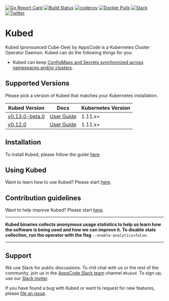 [![Go Report Card](https://goreportcard.com/badge/github.com/appscode/kubed)](https://goreportcard.com/report/github.com/appscode/kubed)
[![Build Status](https://github.com/appscode/kubed/workflows/CI/badge.svg)](https://github.com/appscode/kubed/actions?workflow=CI)
[![codecov](https://codecov.io/gh/appscode/kubed/branch/master/graph/badge.svg)](https://codecov.io/gh/appscode/kubed)
[![Docker Pulls](https://img.shields.io/docker/pulls/appscode/kubed.svg)](https://hub.docker.com/r/appscode/kubed/)
[![Slack](https://slack.appscode.com/badge.svg)](https://slack.appscode.com)
[![Twitter](https://img.shields.io/twitter/follow/appscodehq.svg?style=social&logo=twitter&label=Follow)](https://twitter.com/intent/follow?screen_name=AppsCodeHQ)

# Kubed

Kubed (pronounced Cube-Dee) by AppsCode is a Kubernetes Cluster Operator Daemon. Kubed can do the following things for you:

- Kubed can keep [ConfigMaps and Secrets synchronized across namespaces and/or clusters](https://appscode.com/products/kubed/latest/guides/config-syncer/).

## Supported Versions

Please pick a version of Kubed that matches your Kubernetes installation.

| Kubed Version                                                                   | Docs                                                              | Kubernetes Version |
| ------------------------------------------------------------------------------- | ----------------------------------------------------------------- | ------------------ |
| [v0.13.0-beta.0](https://github.com/appscode/kubed/releases/tag/v0.13.0-beta.0) | [User Guide](https://appscode.com/products/kubed/v0.13.0-beta.0/) | 1.11.x+            |
| [v0.12.0](https://github.com/appscode/kubed/releases/tag/v0.12.0)               | [User Guide](https://appscode.com/products/kubed/v0.12.0/)        | 1.11.x+            |

## Installation

To install Kubed, please follow the guide [here](https://appscode.com/products/kubed/latest/setup/install/).

## Using Kubed

Want to learn how to use Kubed? Please start [here](https://appscode.com/products/kubed/latest/).

## Contribution guidelines

Want to help improve Kubed? Please start [here](https://appscode.com/products/kubed/latest/welcome/contributing/).

---

**Kubed binaries collects anonymous usage statistics to help us learn how the software is being used and how we can improve it. To disable stats collection, run the operator with the flag** `--enable-analytics=false`.

---

## Support

We use Slack for public discussions. To chit chat with us or the rest of the community, join us in the [AppsCode Slack team](https://appscode.slack.com/messages/C6HSHCKBL/details/) channel `#kubed`. To sign up, use our [Slack inviter](https://slack.appscode.com/).

If you have found a bug with Kubed or want to request for new features, please [file an issue](https://github.com/appscode/kubed/issues/new).
